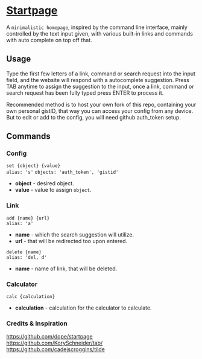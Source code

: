 # [Startpage](https://github.com/zjael/zjael.github.io)
A ```minimalistic homepage```, inspired by the command line interface, mainly controlled by the text input given, with various built-in links and commands with auto complete on top off that.

## Usage
Type the first few letters of a link, command or search request into the input field, and the website will respond with a autocomplete suggestion.
Press TAB anytime to assign the suggestion to the input, once a link, command or search request has been fully typed press ENTER to process it.

Recommended method is to host your own fork of this repo, containing your own personal gistID, that way you can access your config from any device.
But to edit or add to the config, you will need github auth_token setup.

## Commands

### Config
`set {object} {value}`  
`alias: 's'`
`objects: 'auth_token', 'gistid'`
- **object** - desired object.
- **value** - value to assign `object`. 

### Link
`add {name} {url}`  
`alias: 'a'`
- **name** - which the search suggestion will utilize.
- **url** - that will be redirected too upon entered.

`delete {name}`  
`alias: 'del, d'`
- **name** - name of link, that will be deleted.

### Calculator
`calc {calculation}`  
- **calculation** - calculation for the calculator to calculate.

### Credits & Inspiration
https://github.com/dope/startpage  
https://github.com/KorySchneider/tab/  
https://github.com/cadejscroggins/tilde  